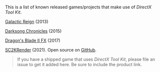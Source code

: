This is a list of known released games/projects that make use of _DirectX Tool Kit_.

[Galactic Reign](http://go.microsoft.com/fwlink/?LinkId=281840) (2013)

[Darksong Chronicles](https://www.microsoft.com/en-us/store/apps/the-darksong-chronicles/9nblggh1z84p) (2015)

[Dragon's Blade II FX](https://www.microsoft.com/en-us/store/p/dragons-blade-ii-fx/9wzdncrfj2tk) (2017)

[SC2KRender](https://store.steampowered.com/app/1527140/SC2KRender/) (2021). Open source on [GitHub](https://github.com/alekasm/SC2KRender).

> If you have a shipped game that uses _DirectX Tool Kit_, please file an issue to get it added here. Be sure to include the product link.
